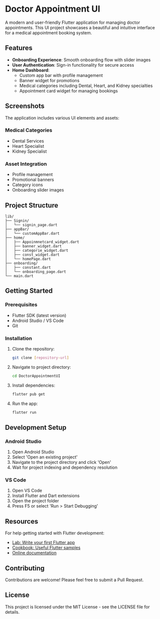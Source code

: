 # Doctor Appointment UI

A modern and user-friendly Flutter application for managing doctor appointments. This UI project showcases a beautiful and intuitive interface for a medical appointment booking system.

## Features

- **Onboarding Experience**: Smooth onboarding flow with slider images
- **User Authentication**: Sign-in functionality for secure access
- **Home Dashboard**: 
  - Custom app bar with profile management
  - Banner widget for promotions
  - Medical categories including Dental, Heart, and Kidney specialties
  - Appointment card widget for managing bookings

## Screenshots

The application includes various UI elements and assets:

### Medical Categories
- Dental Services
- Heart Specialist
- Kidney Specialist

### Asset Integration
- Profile management
- Promotional banners
- Category icons
- Onboarding slider images

## Project Structure

```
lib/
├── Signin/
│   └── signin_page.dart
├── appBar/
│   └── customAppBar.dart
├── home/
│   ├── Appoinmnetcard_widget.dart
│   ├── banner_widget.dart
│   ├── categorie_widget.dart
│   ├── const_widget.dart
│   └── homePage.dart
├── onboarding/
│   ├── constant.dart
│   └── onboarding_page.dart
└── main.dart
```

## Getting Started

### Prerequisites

- Flutter SDK (latest version)
- Android Studio / VS Code
- Git

### Installation

1. Clone the repository:
   ```bash
   git clone [repository-url]
   ```

2. Navigate to project directory:
   ```bash
   cd DoctorAppointmentUI
   ```

3. Install dependencies:
   ```bash
   flutter pub get
   ```

4. Run the app:
   ```bash
   flutter run
   ```

## Development Setup

### Android Studio
1. Open Android Studio
2. Select 'Open an existing project'
3. Navigate to the project directory and click 'Open'
4. Wait for project indexing and dependency resolution

### VS Code
1. Open VS Code
2. Install Flutter and Dart extensions
3. Open the project folder
4. Press F5 or select 'Run > Start Debugging'

## Resources

For help getting started with Flutter development:
- [Lab: Write your first Flutter app](https://docs.flutter.dev/get-started/codelab)
- [Cookbook: Useful Flutter samples](https://docs.flutter.dev/cookbook)
- [Online documentation](https://docs.flutter.dev/)

## Contributing

Contributions are welcome! Please feel free to submit a Pull Request.

## License

This project is licensed under the MIT License - see the LICENSE file for details.
